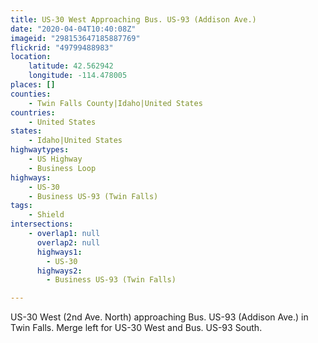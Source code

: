 ```yaml
---
title: US-30 West Approaching Bus. US-93 (Addison Ave.)
date: "2020-04-04T10:40:08Z"
imageid: "298153647185887769"
flickrid: "49799488983"
location:
    latitude: 42.562942
    longitude: -114.478005
places: []
counties:
    - Twin Falls County|Idaho|United States
countries:
    - United States
states:
    - Idaho|United States
highwaytypes:
    - US Highway
    - Business Loop
highways:
    - US-30
    - Business US-93 (Twin Falls)
tags:
    - Shield
intersections:
    - overlap1: null
      overlap2: null
      highways1:
        - US-30
      highways2:
        - Business US-93 (Twin Falls)

---
```

US-30 West (2nd Ave. North) approaching Bus. US-93 (Addison Ave.) in Twin Falls.  Merge left for US-30 West and Bus. US-93 South.